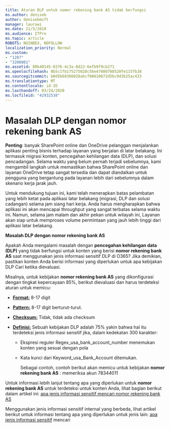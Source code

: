 ```yaml
---
title: Aturan DLP untuk nomor rekening bank AS tidak berfungsi
ms.author: deniseb
author: denisebmsft
manager: laurawi
ms.date: 11/5/2018
ms.audience: ITPro
ms.topic: article
ROBOTS: NOINDEX, NOFOLLOW
localization_priority: Normal
ms.custom:
- "1287"
- "3200001"
ms.assetid: 80b40145-8376-4c3a-8d22-6efb9f9cb271
ms.openlocfilehash: 0b5c1fb175275028c56e47080708520fe115fb38
ms.sourcegitcommit: b0d5b68366028abcf08610672d5bc9d3b25ac433
ms.translationtype: MT
ms.contentlocale: id-ID
ms.lasthandoff: 03/24/2020
ms.locfileid: "42932538"
---
```

# <a name="dlp-issues-with-us-bank-account-numbers"></a>Masalah DLP dengan nomor rekening bank AS

**Penting**: banyak SharePoint online dan OneDrive pelanggan menjalankan aplikasi penting bisnis terhadap layanan yang berjalan di latar belakang. Ini termasuk migrasi konten, pencegahan kehilangan data (DLP), dan solusi pencadangan. Selama waktu yang belum pernah terjadi sebelumnya, kami mengambil langkah untuk memastikan bahwa SharePoint online dan layanan OneDrive tetap sangat tersedia dan dapat diandalkan untuk pengguna yang bergantung pada layanan lebih dari sebelumnya dalam skenario kerja jarak jauh.

Untuk mendukung tujuan ini, kami telah menerapkan batas pelambatan yang lebih ketat pada aplikasi latar belakang (migrasi, DLP dan solusi cadangan) selama jam siang hari kerja. Anda harus mengharapkan bahwa aplikasi ini akan mencapai throughput yang sangat terbatas selama waktu ini. Namun, selama jam malam dan akhir pekan untuk wilayah ini, Layanan akan siap untuk memproses volume permintaan yang jauh lebih tinggi dari aplikasi latar belakang.

**Masalah DLP dengan nomor rekening bank AS**

Apakah Anda mengalami masalah dengan **pencegahan kehilangan data (DLP)** yang tidak berfungsi untuk konten yang berisi **nomor rekening bank AS** saat menggunakan jenis informasi sensitif DLP di O365? Jika demikian, pastikan konten Anda berisi informasi yang diperlukan untuk apa kebijakan DLP Cari ketika dievaluasi.
  
Misalnya, untuk kebijakan **nomor rekening bank AS** yang dikonfigurasi dengan tingkat kepercayaan 85%, berikut dievaluasi dan harus terdeteksi aturan untuk memicu:
  
- **[Format:](https://docs.microsoft.com/office365/securitycompliance/what-the-sensitive-information-types-look-for#format-77)** 8-17 digit

- **[Pattern:](https://docs.microsoft.com/office365/securitycompliance/what-the-sensitive-information-types-look-for#pattern-77)** 8-17 digit berturut-turut.

- **[Checksum:](https://docs.microsoft.com/office365/securitycompliance/what-the-sensitive-information-types-look-for#checksum-76)** Tidak, tidak ada checksum

- **[Definisi:](https://docs.microsoft.com/office365/securitycompliance/what-the-sensitive-information-types-look-for)** Sebuah kebijakan DLP adalah 75% yakin bahwa hal itu terdeteksi jenis informasi sensitif jika, dalam kedekatan 300 karakter:

  - Ekspresi reguler Regex_usa_bank_account_number menemukan konten yang sesuai dengan pola

  - Kata kunci dari Keyword_usa_Bank_Account ditemukan.

    Sebagai contoh, contoh berikut akan memicu untuk kebijakan **nomor rekening bank AS** : memeriksa akun 78344011

Untuk informasi lebih lanjut tentang apa yang diperlukan untuk **nomor rekening bank AS** untuk terdeteksi untuk konten Anda, lihat bagian berikut dalam artikel ini: [apa jenis informasi sensitif mencari nomor rekening bank AS](https://docs.microsoft.com/office365/securitycompliance/what-the-sensitive-information-types-look-for#us-bank-account-number)
  
Menggunakan jenis informasi sensitif internal yang berbeda, lihat artikel berikut untuk informasi tentang apa yang diperlukan untuk jenis lain: [apa jenis informasi sensitif](https://docs.microsoft.com/office365/securitycompliance/what-the-sensitive-information-types-look-for) mencari
  